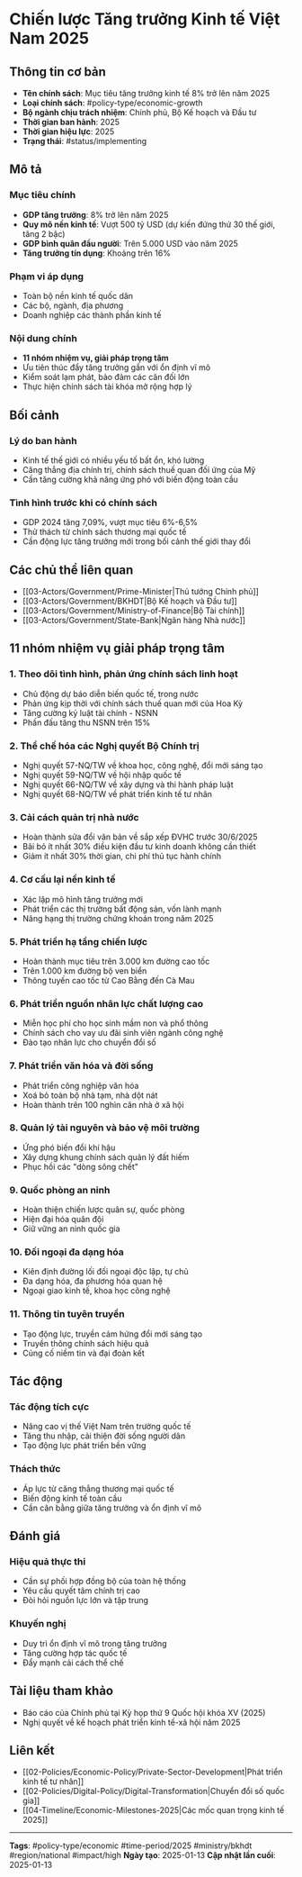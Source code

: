 # Chiến lược Tăng trưởng Kinh tế Việt Nam 2025

## Thông tin cơ bản
- **Tên chính sách**: Mục tiêu tăng trưởng kinh tế 8% trở lên năm 2025
- **Loại chính sách**: #policy-type/economic-growth
- **Bộ ngành chịu trách nhiệm**: Chính phủ, Bộ Kế hoạch và Đầu tư
- **Thời gian ban hành**: 2025
- **Thời gian hiệu lực**: 2025
- **Trạng thái**: #status/implementing

## Mô tả
### Mục tiêu chính
- **GDP tăng trưởng**: 8% trở lên năm 2025
- **Quy mô nền kinh tế**: Vượt 500 tỷ USD (dự kiến đứng thứ 30 thế giới, tăng 2 bậc)
- **GDP bình quân đầu người**: Trên 5.000 USD vào năm 2025
- **Tăng trưởng tín dụng**: Khoảng trên 16%

### Phạm vi áp dụng
- Toàn bộ nền kinh tế quốc dân
- Các bộ, ngành, địa phương
- Doanh nghiệp các thành phần kinh tế

### Nội dung chính
- **11 nhóm nhiệm vụ, giải pháp trọng tâm**
- Ưu tiên thúc đẩy tăng trưởng gắn với ổn định vĩ mô
- Kiểm soát lạm phát, bảo đảm các cân đối lớn
- Thực hiện chính sách tài khóa mở rộng hợp lý

## Bối cảnh
### Lý do ban hành
- Kinh tế thế giới có nhiều yếu tố bất ổn, khó lường
- Căng thẳng địa chính trị, chính sách thuế quan đối ứng của Mỹ
- Cần tăng cường khả năng ứng phó với biến động toàn cầu

### Tình hình trước khi có chính sách
- GDP 2024 tăng 7,09%, vượt mục tiêu 6%-6,5%
- Thử thách từ chính sách thương mại quốc tế
- Cần động lực tăng trưởng mới trong bối cảnh thế giới thay đổi

## Các chủ thể liên quan
- [[03-Actors/Government/Prime-Minister|Thủ tướng Chính phủ]]
- [[03-Actors/Government/BKHDT|Bộ Kế hoạch và Đầu tư]]
- [[03-Actors/Government/Ministry-of-Finance|Bộ Tài chính]]
- [[03-Actors/Government/State-Bank|Ngân hàng Nhà nước]]

## 11 nhóm nhiệm vụ giải pháp trọng tâm

### 1. Theo dõi tình hình, phản ứng chính sách linh hoạt
- Chủ động dự báo diễn biến quốc tế, trong nước
- Phản ứng kịp thời với chính sách thuế quan mới của Hoa Kỳ
- Tăng cường kỷ luật tài chính - NSNN
- Phấn đấu tăng thu NSNN trên 15%

### 2. Thể chế hóa các Nghị quyết Bộ Chính trị
- Nghị quyết 57-NQ/TW về khoa học, công nghệ, đổi mới sáng tạo
- Nghị quyết 59-NQ/TW về hội nhập quốc tế
- Nghị quyết 66-NQ/TW về xây dựng và thi hành pháp luật
- Nghị quyết 68-NQ/TW về phát triển kinh tế tư nhân

### 3. Cải cách quản trị nhà nước
- Hoàn thành sửa đổi văn bản về sắp xếp ĐVHC trước 30/6/2025
- Bãi bỏ ít nhất 30% điều kiện đầu tư kinh doanh không cần thiết
- Giảm ít nhất 30% thời gian, chi phí thủ tục hành chính

### 4. Cơ cấu lại nền kinh tế
- Xác lập mô hình tăng trưởng mới
- Phát triển các thị trường bất động sản, vốn lành mạnh
- Nâng hạng thị trường chứng khoán trong năm 2025

### 5. Phát triển hạ tầng chiến lược
- Hoàn thành mục tiêu trên 3.000 km đường cao tốc
- Trên 1.000 km đường bộ ven biển
- Thông tuyến cao tốc từ Cao Bằng đến Cà Mau

### 6. Phát triển nguồn nhân lực chất lượng cao
- Miễn học phí cho học sinh mầm non và phổ thông
- Chính sách cho vay ưu đãi sinh viên ngành công nghệ
- Đào tạo nhân lực cho chuyển đổi số

### 7. Phát triển văn hóa và đời sống
- Phát triển công nghiệp văn hóa
- Xoá bỏ toàn bộ nhà tạm, nhà dột nát
- Hoàn thành trên 100 nghìn căn nhà ở xã hội

### 8. Quản lý tài nguyên và bảo vệ môi trường
- Ứng phó biến đổi khí hậu
- Xây dựng khung chính sách quản lý đất hiếm
- Phục hồi các "dòng sông chết"

### 9. Quốc phòng an ninh
- Hoàn thiện chiến lược quân sự, quốc phòng
- Hiện đại hóa quân đội
- Giữ vững an ninh quốc gia

### 10. Đối ngoại đa dạng hóa
- Kiên định đường lối đối ngoại độc lập, tự chủ
- Đa dạng hóa, đa phương hóa quan hệ
- Ngoại giao kinh tế, khoa học công nghệ

### 11. Thông tin tuyên truyền
- Tạo động lực, truyền cảm hứng đổi mới sáng tạo
- Truyền thông chính sách hiệu quả
- Củng cố niềm tin và đại đoàn kết

## Tác động
### Tác động tích cực
- Nâng cao vị thế Việt Nam trên trường quốc tế
- Tăng thu nhập, cải thiện đời sống người dân
- Tạo động lực phát triển bền vững

### Thách thức
- Áp lực từ căng thẳng thương mại quốc tế
- Biến động kinh tế toàn cầu
- Cần cân bằng giữa tăng trưởng và ổn định vĩ mô

## Đánh giá
### Hiệu quả thực thi
- Cần sự phối hợp đồng bộ của toàn hệ thống
- Yêu cầu quyết tâm chính trị cao
- Đòi hỏi nguồn lực lớn và tập trung

### Khuyến nghị
- Duy trì ổn định vĩ mô trong tăng trưởng
- Tăng cường hợp tác quốc tế
- Đẩy mạnh cải cách thể chế

## Tài liệu tham khảo
- Báo cáo của Chính phủ tại Kỳ họp thứ 9 Quốc hội khóa XV (2025)
- Nghị quyết về kế hoạch phát triển kinh tế-xã hội năm 2025

## Liên kết
- [[02-Policies/Economic-Policy/Private-Sector-Development|Phát triển kinh tế tư nhân]]
- [[02-Policies/Digital-Policy/Digital-Transformation|Chuyển đổi số quốc gia]]
- [[04-Timeline/Economic-Milestones-2025|Các mốc quan trọng kinh tế 2025]]

---
**Tags**: #policy-type/economic #time-period/2025 #ministry/bkhdt #region/national #impact/high
**Ngày tạo**: 2025-01-13
**Cập nhật lần cuối**: 2025-01-13